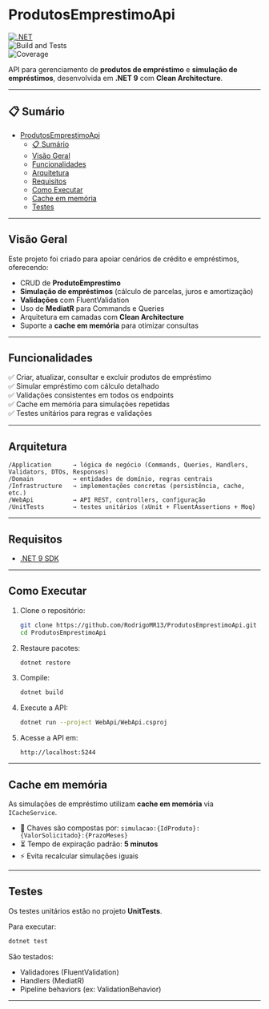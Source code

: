 # ProdutosEmprestimoApi

[![.NET](https://img.shields.io/badge/.NET-9.0-blueviolet?logo=dotnet)](https://dotnet.microsoft.com/)  
![Build and Tests](https://img.shields.io/github/actions/workflow/status/RodrigoMR13/ProdutosEmprestimoApi/dotnet.yml?label=build&logo=github)  
![Coverage](https://img.shields.io/codecov/c/github/RodrigoMR13/ProdutosEmprestimoApi?logo=codecov)

API para gerenciamento de **produtos de empréstimo** e **simulação de empréstimos**, desenvolvida em **.NET 9** com **Clean Architecture**.

---

## 📋 Sumário

- [ProdutosEmprestimoApi](#produtosemprestimoapi)
  - [📋 Sumário](#-sumário)
  - [Visão Geral](#visão-geral)
  - [Funcionalidades](#funcionalidades)
  - [Arquitetura](#arquitetura)
  - [Requisitos](#requisitos)
  - [Como Executar](#como-executar)
  - [Cache em memória](#cache-em-memória)
  - [Testes](#testes)

---

## Visão Geral

Este projeto foi criado para apoiar cenários de crédito e empréstimos, oferecendo:

- CRUD de **ProdutoEmprestimo**
- **Simulação de empréstimos** (cálculo de parcelas, juros e amortização)
- **Validações** com FluentValidation
- Uso de **MediatR** para Commands e Queries
- Arquitetura em camadas com **Clean Architecture**
- Suporte a **cache em memória** para otimizar consultas

---

## Funcionalidades

✅ Criar, atualizar, consultar e excluir produtos de empréstimo  
✅ Simular empréstimo com cálculo detalhado  
✅ Validações consistentes em todos os endpoints  
✅ Cache em memória para simulações repetidas  
✅ Testes unitários para regras e validações

---

## Arquitetura

```
/Application      → lógica de negócio (Commands, Queries, Handlers, Validators, DTOs, Responses)
/Domain           → entidades de domínio, regras centrais
/Infrastructure   → implementações concretas (persistência, cache, etc.)
/WebApi           → API REST, controllers, configuração
/UnitTests        → testes unitários (xUnit + FluentAssertions + Moq)
```

---

## Requisitos

- [.NET 9 SDK](https://dotnet.microsoft.com/en-us/download/dotnet/9.0)

---

## Como Executar

1. Clone o repositório:

   ```bash
   git clone https://github.com/RodrigoMR13/ProdutosEmprestimoApi.git
   cd ProdutosEmprestimoApi
   ```

2. Restaure pacotes:

   ```bash
   dotnet restore
   ```

3. Compile:

   ```bash
   dotnet build
   ```

4. Execute a API:

   ```bash
   dotnet run --project WebApi/WebApi.csproj
   ```

5. Acesse a API em:

   ```
   http://localhost:5244
   ```

---

## Cache em memória

As simulações de empréstimo utilizam **cache em memória** via `ICacheService`.

- 🔑 Chaves são compostas por: `simulacao:{IdProduto}:{ValorSolicitado}:{PrazoMeses}`
- ⏳ Tempo de expiração padrão: **5 minutos**
- ⚡ Evita recalcular simulações iguais

---

## Testes

Os testes unitários estão no projeto **UnitTests**.

Para executar:

```bash
dotnet test
```

São testados:

- Validadores (FluentValidation)
- Handlers (MediatR)
- Pipeline behaviors (ex: ValidationBehavior)

---
